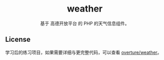 <h1 align="center"> weather </h1>

<p align="center"> 基于 <a>高德开放平台</a> 的 PHP 的天气信息组件。</p>


## License

学习后的练习项目，如果需要详细与更完整代码，可以查看 <a href="https://github.com/overtrue/weather">overture/weather</a>。